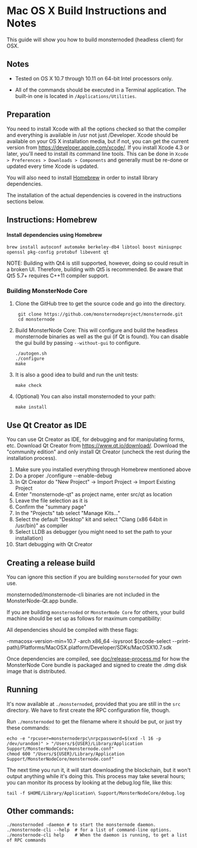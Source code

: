 Mac OS X Build Instructions and Notes
====================================
This guide will show you how to build monsternoded (headless client) for OSX.

Notes
-----

* Tested on OS X 10.7 through 10.11 on 64-bit Intel processors only.

* All of the commands should be executed in a Terminal application. The
built-in one is located in `/Applications/Utilities`.

Preparation
-----------

You need to install Xcode with all the options checked so that the compiler
and everything is available in /usr not just /Developer. Xcode should be
available on your OS X installation media, but if not, you can get the
current version from https://developer.apple.com/xcode/. If you install
Xcode 4.3 or later, you'll need to install its command line tools. This can
be done in `Xcode > Preferences > Downloads > Components` and generally must
be re-done or updated every time Xcode is updated.

You will also need to install [Homebrew](http://brew.sh) in order to install library
dependencies.

The installation of the actual dependencies is covered in the instructions
sections below.

Instructions: Homebrew
----------------------

#### Install dependencies using Homebrew

    brew install autoconf automake berkeley-db4 libtool boost miniupnpc openssl pkg-config protobuf libevent qt

NOTE: Building with Qt4 is still supported, however, doing so could result in a broken UI. Therefore, building with Qt5 is recommended. Be aware that Qt5 5.7+ requires C++11 compiler support.

### Building MonsterNode Core

1. Clone the GitHub tree to get the source code and go into the directory.

        git clone https://github.com/monsternodeproject/monsternode.git
        cd monsternode

2.  Build MonsterNode Core:
    This will configure and build the headless monsternode binaries as well as the gui (if Qt is found).
    You can disable the gui build by passing `--without-gui` to configure.

        ./autogen.sh
        ./configure
        make

3.  It is also a good idea to build and run the unit tests:

        make check

4.  (Optional) You can also install monsternoded to your path:

        make install

Use Qt Creator as IDE
------------------------
You can use Qt Creator as IDE, for debugging and for manipulating forms, etc.
Download Qt Creator from https://www.qt.io/download/. Download the "community edition" and only install Qt Creator (uncheck the rest during the installation process).

1. Make sure you installed everything through Homebrew mentioned above
2. Do a proper ./configure --enable-debug
3. In Qt Creator do "New Project" -> Import Project -> Import Existing Project
4. Enter "monsternode-qt" as project name, enter src/qt as location
5. Leave the file selection as it is
6. Confirm the "summary page"
7. In the "Projects" tab select "Manage Kits..."
8. Select the default "Desktop" kit and select "Clang (x86 64bit in /usr/bin)" as compiler
9. Select LLDB as debugger (you might need to set the path to your installation)
10. Start debugging with Qt Creator

Creating a release build
------------------------
You can ignore this section if you are building `monsternoded` for your own use.

monsternoded/monsternode-cli binaries are not included in the MonsterNode-Qt.app bundle.

If you are building `monsternoded` or `MonsterNode Core` for others, your build machine should be set up
as follows for maximum compatibility:

All dependencies should be compiled with these flags:

 -mmacosx-version-min=10.7
 -arch x86_64
 -isysroot $(xcode-select --print-path)/Platforms/MacOSX.platform/Developer/SDKs/MacOSX10.7.sdk

Once dependencies are compiled, see [doc/release-process.md](release-process.md) for how the MonsterNode Core
bundle is packaged and signed to create the .dmg disk image that is distributed.

Running
-------

It's now available at `./monsternoded`, provided that you are still in the `src`
directory. We have to first create the RPC configuration file, though.

Run `./monsternoded` to get the filename where it should be put, or just try these
commands:

    echo -e "rpcuser=monsternoderpc\nrpcpassword=$(xxd -l 16 -p /dev/urandom)" > "/Users/${USER}/Library/Application Support/MonsterNodeCore/monsternode.conf"
    chmod 600 "/Users/${USER}/Library/Application Support/MonsterNodeCore/monsternode.conf"

The next time you run it, it will start downloading the blockchain, but it won't
output anything while it's doing this. This process may take several hours;
you can monitor its process by looking at the debug.log file, like this:

    tail -f $HOME/Library/Application\ Support/MonsterNodeCore/debug.log

Other commands:
-------

    ./monsternoded -daemon # to start the monsternode daemon.
    ./monsternode-cli --help  # for a list of command-line options.
    ./monsternode-cli help    # When the daemon is running, to get a list of RPC commands
